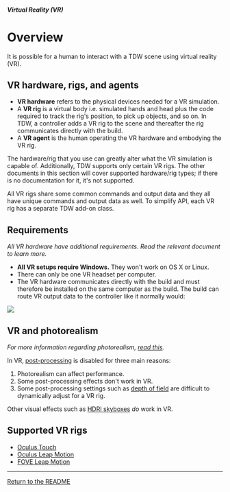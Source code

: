 ##### Virtual Reality (VR)

# Overview

It is possible for a human to interact with a TDW scene using virtual reality (VR).

## VR hardware, rigs, and agents

- **VR hardware** refers to the physical devices needed for a VR simulation.
- A **VR rig** is a virtual body i.e. simulated hands and head plus the code required to track the rig's position, to pick up objects, and so on. In TDW, a controller adds a VR rig to the scene and thereafter the rig communicates directly with the build.
- A **VR agent** is the human operating the VR hardware and embodying the VR rig.

The hardware/rig that you use can greatly alter what the VR simulation is capable of. Additionally, TDW supports only certain VR rigs. The other documents in this section will cover supported hardware/rig types; if there is no documentation for it, it's not supported.

All VR rigs share some common commands and output data and they all have unique commands and output data as well. To simplify API, each VR rig has a separate TDW add-on class.

## Requirements

*All VR hardware have additional requirements. Read the relevant document to learn more.*

- **All VR setups require Windows.** They won't work on OS X or Linux.
- There can only be one VR headset per computer.
- The VR hardware communicates directly with the build and must therefore be installed on the same computer as the build. The build can route VR output data to the controller like it normally would:

![](images/vr.drawio.png)

## VR and photorealism

*For more information regarding photorealism, [read this](../photorealism/overview.md).*

In VR, [post-processing](../photorealism/post_processing.md) is disabled for three main reasons: 

1. Photorealism can affect performance. 
2. Some post-processing effects don't work in VR. 
3. Some post-processing settings such as [depth of field](../photorealism/depth_of_field.md) are difficult to dynamically adjust for a VR rig.

Other visual effects such as [HDRI skyboxes](../photorealism/lighting.md) *do* work in VR.

## Supported VR rigs

- [Oculus Touch](oculus_touch.md)
- [Oculus Leap Motion](oculus_leap_motion.md)
- [FOVE Leap Motion](fove_leap_motion.md)

***

[Return to the README](../../../README.md)